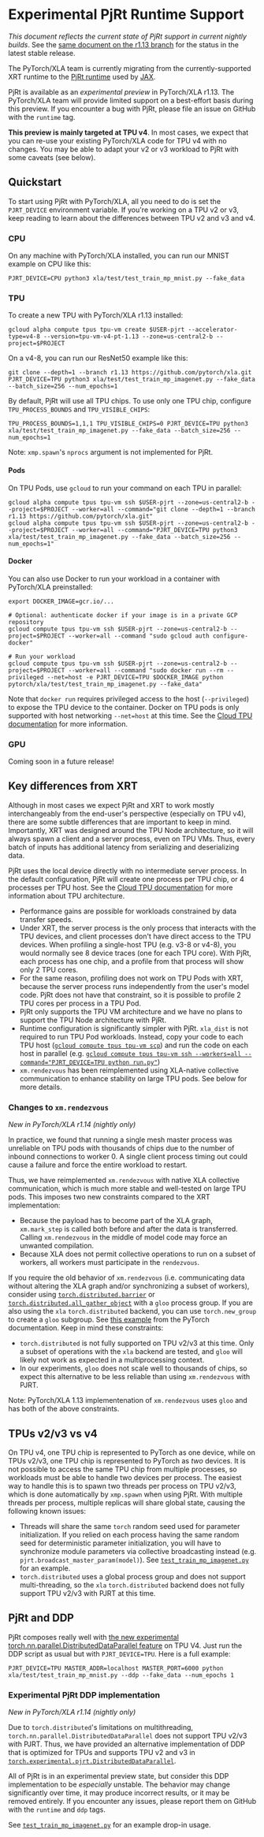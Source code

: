 # Experimental PjRt Runtime Support

_This document reflects the current state of PjRt support in current nightly
builds_. See the [same document on the r1.13 branch](https://github.com/pytorch/xla/blob/r1.13/docs/pjrt.md)
for the status in the latest stable release.

The PyTorch/XLA team is currently migrating from the currently-supported XRT
runtime to the [PjRt
runtime](https://github.com/tensorflow/tensorflow/tree/master/tensorflow/compiler/xla/pjrt)
used by [JAX](https://github.com/google/jax).

PjRt is available as an _experimental preview_ in PyTorch/XLA r1.13. The
PyTorch/XLA team will provide limited support on a best-effort basis during this
preview. If you encounter a bug with PjRt, please file an issue on GitHub with
the `runtime` tag.

**This preview is mainly targeted at TPU v4**. In most cases, we expect that you can
re-use your existing PyTorch/XLA code for TPU v4 with no changes. You may be able to
adapt your v2 or v3 workload to PjRt with some caveats (see below).

## Quickstart

To start using PjRt with PyTorch/XLA, all you need to do is set the
`PJRT_DEVICE` environment variable. If you're working on a TPU v2 or v3, keep
reading to learn about the differences between TPU v2 and v3 and v4.

### CPU

On any machine with PyTorch/XLA installed, you can run our MNIST example on CPU
like this:

```
PJRT_DEVICE=CPU python3 xla/test/test_train_mp_mnist.py --fake_data
```

### TPU

To create a new TPU with PyTorch/XLA r1.13 installed:

```
gcloud alpha compute tpus tpu-vm create $USER-pjrt --accelerator-type=v4-8 --version=tpu-vm-v4-pt-1.13 --zone=us-central2-b --project=$PROJECT
```

On a v4-8, you can run our ResNet50 example like this:

```
git clone --depth=1 --branch r1.13 https://github.com/pytorch/xla.git
PJRT_DEVICE=TPU python3 xla/test/test_train_mp_imagenet.py --fake_data --batch_size=256 --num_epochs=1
```

By default, PjRt will use all TPU chips. To use only one TPU chip, configure
`TPU_PROCESS_BOUNDS` and `TPU_VISIBLE_CHIPS`:

```
TPU_PROCESS_BOUNDS=1,1,1 TPU_VISIBLE_CHIPS=0 PJRT_DEVICE=TPU python3 xla/test/test_train_mp_imagenet.py --fake_data --batch_size=256 --num_epochs=1
```

Note: `xmp.spawn`'s `nprocs` argument is not implemented for PjRt.

#### Pods

On TPU Pods, use `gcloud` to run your command on each TPU in parallel:

```
gcloud alpha compute tpus tpu-vm ssh $USER-pjrt --zone=us-central2-b --project=$PROJECT --worker=all --command="git clone --depth=1 --branch r1.13 https://github.com/pytorch/xla.git"
gcloud alpha compute tpus tpu-vm ssh $USER-pjrt --zone=us-central2-b --project=$PROJECT --worker=all --command="PJRT_DEVICE=TPU python3 xla/test/test_train_mp_imagenet.py --fake_data --batch_size=256 --num_epochs=1"
```

#### Docker

You can also use Docker to run your workload in a container with PyTorch/XLA
preinstalled:

```
export DOCKER_IMAGE=gcr.io/...

# Optional: authenticate docker if your image is in a private GCP repository
gcloud compute tpus tpu-vm ssh $USER-pjrt --zone=us-central2-b --project=$PROJECT --worker=all --command "sudo gcloud auth configure-docker"

# Run your workload
gcloud compute tpus tpu-vm ssh $USER-pjrt --zone=us-central2-b --project=$PROJECT --worker=all --command "sudo docker run --rm --privileged --net=host -e PJRT_DEVICE=TPU $DOCKER_IMAGE python pytorch/xla/test/test_train_mp_imagenet.py --fake_data"
```

Note that `docker run` requires privileged access to the host (`--privileged`)
to expose the TPU device to the container. Docker on TPU pods is only supported
with host networking `--net=host` at this time. See the [Cloud TPU documentation](https://cloud.google.com/tpu/docs/run-in-container)
for more information.

### GPU

Coming soon in a future release!

## Key differences from XRT

Although in most cases we expect PjRt and XRT to work mostly interchangeably
from the end-user's perspective (especially on TPU v4), there are some subtle
differences that are important to keep in mind. Importantly, XRT was designed
around the TPU Node architecture, so it will always spawn a client and a server
process, even on TPU VMs. Thus, every batch of inputs has additional latency
from serializing and deserializing data.

PjRt uses the local device directly with no intermediate server process. In the
default configuration, PjRt will create one process per TPU chip, or 4 processes
per TPU host. See the [Cloud TPU documentation](https://cloud.google.com/tpu/docs/system-architecture-tpu-vm)
for more information about TPU architecture.

- Performance gains are possible for workloads constrained by data transfer
  speeds.
- Under XRT, the server process is the only process that interacts with the TPU
  devices, and client processes don't have direct access to the TPU devices.
  When profiling a single-host TPU (e.g. v3-8 or v4-8), you would normally see 8
  device traces (one for each TPU core). With PjRt, each process has one chip,
  and a profile from that process will show only 2 TPU cores.
- For the same reason, profiling does not work on TPU Pods with XRT, because the
  server process runs independently from the user's model code. PjRt does not
  have that constraint, so it is possible to profile 2 TPU cores per process in
  a TPU Pod.
- PjRt only supports the TPU VM architecture and we have no plans to support the
  TPU Node architecture with PjRt.
- Runtime configuration is significantly simpler with PjRt. `xla_dist` is not
  required to run TPU Pod workloads. Instead, copy your code to each TPU host
  ([`gcloud compute tpus tpu-vm scp`](https://cloud.google.com/sdk/gcloud/reference/alpha/compute/tpus/tpu-vm/scp)) and run the code on each host in
  parallel (e.g. [`gcloud compute tpus tpu-vm ssh --workers=all
  --command="PJRT_DEVICE=TPU python run.py"`](https://cloud.google.com/sdk/gcloud/reference/alpha/compute/tpus/tpu-vm/ssh))
- `xm.rendezvous` has been reimplemented using XLA-native collective
  communication to enhance stability on large TPU pods. See below for more
  details.

### Changes to `xm.rendezvous`

_New in PyTorch/XLA r1.14 (nightly only)_

In practice, we found that running a single mesh master process was unreliable
on TPU pods with thousands of chips due to the number of inbound connections to
worker 0. A single client process timing out could cause a failure and force the
entire workload to restart.

Thus, we have reimplemented `xm.rendezvous` with native XLA collective
communication, which is much more stable and well-tested on large TPU pods. This
imposes two new constraints compared to the XRT implementation:

- Because the payload has to become part of the XLA graph, `xm.mark_step` is
  called both before and after the data is transferred. Calling `xm.rendezvous`
  in the middle of model code may force an unwanted compilation.
- Because XLA does not permit collective operations to run on a subset of
  workers, all workers must participate in the `rendezvous`.

If you require the old behavior of `xm.rendezvous` (i.e. communicating data
without altering the XLA graph and/or synchronizing a subset of workers),
consider using [`torch.distributed.barrier`](https://pytorch.org/docs/stable/distributed.html#torch.distributed.barrier)
or [`torch.distributed.all_gather_object`](https://pytorch.org/docs/stable/distributed.html#torch.distributed.all_gather_object)
with a `gloo` process group. If you are also using the `xla` `torch.distributed`
backend, you can use `torch.new_group` to create a `gloo` subgroup. See [this
example](https://pytorch.org/docs/stable/distributed.html#torch.distributed.barrier)
from the PyTorch documentation. Keep in mind these constraints:

- `torch.distributed` is not fully supported on TPU v2/v3 at this time. Only a
  subset of operations with the `xla` backend are tested, and `gloo` will likely
  not work as expected in a multiprocessing context.
- In our experiments, `gloo` does not scale well to thousands of chips, so
  expect this alternative to be less reliable than using `xm.rendezvous` with
  PJRT.

Note: PyTorch/XLA 1.13 implementenation of `xm.rendezvous` uses `gloo` and has
both of the above constraints.

## TPUs v2/v3 vs v4

On TPU v4, one TPU chip is represented to PyTorch as one device, while on TPUs
v2/v3, one TPU chip is represented to PyTorch as _two_ devices. It is not
possible to access the same TPU chip from multiple processes, so workloads must
be able to handle two devices per process. The easiest way to handle this is to
spawn two threads per process on TPU v2/v3, which is done automatically by
`xmp.spawn` when using PjRt. With multiple threads per process, multiple
replicas will share global state, causing the following known issues:

- Threads will share the same `torch` random seed used for parameter
  initialization. If you relied on each process having the same random seed for
  deterministic parameter initialization, you will have to synchronize module
  parameters via collective broadcasting instead (e.g.
  `pjrt.broadcast_master_param(model)`). See [`test_train_mp_imagenet.py`](`../test/test_train_mp_imagenet.py`)
  for an example.
- `torch.distributed` uses a global process group and does not support
  multi-threading, so the `xla` `torch.distributed` backend does not fully
  support TPU v2/v3 with PJRT at this time.

## PjRt and DDP

PjRt composes really well with [the new experimental
torch.nn.parallel.DistributedDataParallel feature](./ddp.md) on TPU V4. Just
run the DDP script as usual but with `PJRT_DEVICE=TPU`. Here is a full example:
```
PJRT_DEVICE=TPU MASTER_ADDR=localhost MASTER_PORT=6000 python xla/test/test_train_mp_mnist.py --ddp --fake_data --num_epochs 1
```

### Experimental PjRt DDP implementation

_New in PyTorch/XLA r1.14 (nightly only)_

Due to `torch.distributed`'s limitations on multithreading,
`torch.nn.parallel.DistributedDataParallel` does not support TPU v2/v3 with
PJRT. Thus, we have provided an alternative implementation of DDP that is
optimized for TPUs and supports TPU v2 and v3 in
[`torch.experimental.pjrt.DistributedDataParallel`](../torch_xla/experimental/pjrt.py).

All of PjRt is in an experimental preview state, but consider this DDP
implementation to be _especially_ unstable. The behavior may change
significantly over time, it may produce incorrect results, or it may be
removed entirely. If you encounter any issues, please report them on GitHub with
the `runtime` and `ddp` tags.

See [`test_train_mp_imagenet.py`](`../test/test_train_mp_imagenet.py`) for an
example drop-in usage.
